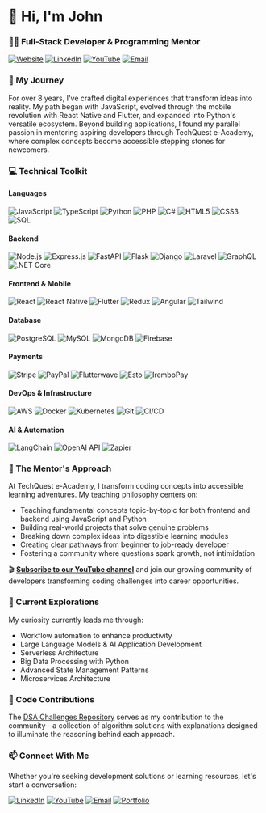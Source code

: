 # 👋 Hi, I'm John
### 👨‍💻 Full-Stack Developer & Programming Mentor

[![Website](https://img.shields.io/badge/Website-nijohn.dev-brightgreen?style=flat-square&logo=mozilla)](https://nijohn.dev)
[![LinkedIn](https://img.shields.io/badge/LinkedIn-Connect-blue?style=flat-square&logo=linkedin)](https://www.linkedin.com/in/john-niyontwali-816549111/)
[![YouTube](https://img.shields.io/badge/YouTube-TechQuest_eAcademy-red?style=flat-square&logo=youtube)](https://www.youtube.com/@TechQuest-eAcademy/videos)
[![Email](https://img.shields.io/badge/Email-nijohn0006%40gmail.com-red?style=flat-square&logo=gmail)](mailto:nijohn0006@gmail.com)

### 🚀 My Journey

For over 8 years, I've crafted digital experiences that transform ideas into reality. My path began with JavaScript, evolved through the mobile revolution with React Native and Flutter, and expanded into Python's versatile ecosystem. Beyond building applications, I found my parallel passion in mentoring aspiring developers through TechQuest e-Academy, where complex concepts become accessible stepping stones for newcomers.

### 💻 Technical Toolkit

#### Languages  
![JavaScript](https://img.shields.io/badge/JavaScript-F7DF1E?style=flat-square&logo=javascript&logoColor=black)
![TypeScript](https://img.shields.io/badge/TypeScript-3178C6?style=flat-square&logo=typescript&logoColor=white)
![Python](https://img.shields.io/badge/Python-3776AB?style=flat-square&logo=python&logoColor=white)
![PHP](https://img.shields.io/badge/PHP-777BB4?style=flat-square&logo=php&logoColor=white)
![C#](https://img.shields.io/badge/C%23-239120?style=flat-square&logo=csharp&logoColor=white)
![HTML5](https://img.shields.io/badge/HTML5-E34F26?style=flat-square&logo=html5&logoColor=white)
![CSS3](https://img.shields.io/badge/CSS3-1572B6?style=flat-square&logo=css3&logoColor=white)
![SQL](https://img.shields.io/badge/SQL-4479A1?style=flat-square&logo=postgresql&logoColor=white)

#### Backend  
![Node.js](https://img.shields.io/badge/Node.js-339933?style=flat-square&logo=nodedotjs&logoColor=white)
![Express.js](https://img.shields.io/badge/Express-000000?style=flat-square&logo=express&logoColor=white)
![FastAPI](https://img.shields.io/badge/FastAPI-009688?style=flat-square&logo=fastapi&logoColor=white)
![Flask](https://img.shields.io/badge/Flask-333333?style=flat-square&logo=flask&logoColor=white)
![Django](https://img.shields.io/badge/Django-092E20?style=flat-square&logo=django&logoColor=white)
![Laravel](https://img.shields.io/badge/Laravel-FF2D20?style=flat-square&logo=laravel&logoColor=white)
![GraphQL](https://img.shields.io/badge/GraphQL-E10098?style=flat-square&logo=graphql&logoColor=white)
![.NET Core](https://img.shields.io/badge/.NET_Core-512BD4?style=flat-square&logo=dotnet&logoColor=white)

#### Frontend & Mobile  
![React](https://img.shields.io/badge/React-61DAFB?style=flat-square&logo=react&logoColor=black)
![React Native](https://img.shields.io/badge/React_Native-61DAFB?style=flat-square&logo=react&logoColor=black)
![Flutter](https://img.shields.io/badge/Flutter-02569B?style=flat-square&logo=flutter&logoColor=white)
![Redux](https://img.shields.io/badge/Redux-764ABC?style=flat-square&logo=redux&logoColor=white)
![Angular](https://img.shields.io/badge/Angular-DD0031?style=flat-square&logo=angular&logoColor=white)
![Tailwind](https://img.shields.io/badge/Tailwind-06B6D4?style=flat-square&logo=tailwindcss&logoColor=white)

#### Database  
![PostgreSQL](https://img.shields.io/badge/PostgreSQL-4169E1?style=flat-square&logo=postgresql&logoColor=white)
![MySQL](https://img.shields.io/badge/MySQL-4479A1?style=flat-square&logo=mysql&logoColor=white)
![MongoDB](https://img.shields.io/badge/MongoDB-47A248?style=flat-square&logo=mongodb&logoColor=white)
![Firebase](https://img.shields.io/badge/Firebase-FFCA28?style=flat-square&logo=firebase&logoColor=black)

#### Payments  
![Stripe](https://img.shields.io/badge/Stripe-008CDD?style=flat-square&logo=stripe&logoColor=white)
![PayPal](https://img.shields.io/badge/PayPal-00457C?style=flat-square&logo=paypal&logoColor=white)
![Flutterwave](https://img.shields.io/badge/Flutterwave-1A0DAB?style=flat-square&logo=flutterwave&logoColor=white)
![Esto](https://img.shields.io/badge/Esto-6772E5?style=flat-square&logo=esto&logoColor=white)
![IremboPay](https://img.shields.io/badge/IremboPay-FF6C37?style=flat-square&logo=irembo&logoColor=white)

#### DevOps & Infrastructure  
![AWS](https://img.shields.io/badge/AWS-232F3E?style=flat-square&logo=amazonaws&logoColor=white)
![Docker](https://img.shields.io/badge/Docker-2496ED?style=flat-square&logo=docker&logoColor=white)
![Kubernetes](https://img.shields.io/badge/K8s-326CE5?style=flat-square&logo=kubernetes&logoColor=white)
![Git](https://img.shields.io/badge/Git-F05032?style=flat-square&logo=git&logoColor=white)
![CI/CD](https://img.shields.io/badge/CI%2FCD-2088FF?style=flat-square&logo=githubactions&logoColor=white)

#### AI & Automation  
![LangChain](https://img.shields.io/badge/LangChain-000000?style=flat-square&logoColor=white)
![OpenAI API](https://img.shields.io/badge/OpenAI_API-412991?style=flat-square&logo=openai&logoColor=white)
![Zapier](https://img.shields.io/badge/Zapier-FF4A00?style=flat-square&logo=zapier&logoColor=white)

### 🧠 The Mentor's Approach

At TechQuest e-Academy, I transform coding concepts into accessible learning adventures. My teaching philosophy centers on:

- Teaching fundamental concepts topic-by-topic for both frontend and backend using JavaScript and Python
- Building real-world projects that solve genuine problems
- Breaking down complex ideas into digestible learning modules
- Creating clear pathways from beginner to job-ready developer
- Fostering a community where questions spark growth, not intimidation

🎬 **[Subscribe to our YouTube channel](https://www.youtube.com/@TechQuest-eAcademy/videos)** and join our growing community of developers transforming coding challenges into career opportunities.

### 🌱 Current Explorations

My curiosity currently leads me through:
- Workflow automation to enhance productivity
- Large Language Models & AI Application Development
- Serverless Architecture
- Big Data Processing with Python
- Advanced State Management Patterns
- Microservices Architecture

### 🧩 Code Contributions

The [DSA Challenges Repository](https://github.com/niyontwali/js-daily-dsa-challenges) serves as my contribution to the community—a collection of algorithm solutions with explanations designed to illuminate the reasoning behind each approach.

### 📫 Connect With Me

Whether you're seeking development solutions or learning resources, let's start a conversation:

[![LinkedIn](https://img.shields.io/badge/LinkedIn-Connect-0A66C2?style=flat-square&logo=linkedin)](https://www.linkedin.com/in/john-niyontwali-816549111/)
[![YouTube](https://img.shields.io/badge/YouTube-Subscribe-FF0000?style=flat-square&logo=youtube)](https://www.youtube.com/@TechQuest-eAcademy/videos)
[![Email](https://img.shields.io/badge/Email-Contact-EA4335?style=flat-square&logo=gmail)](mailto:nijohn0006@gmail.com)
[![Portfolio](https://img.shields.io/badge/Portfolio-Visit-14A800?style=flat-square&logo=safari)](https://nijohn.dev)
